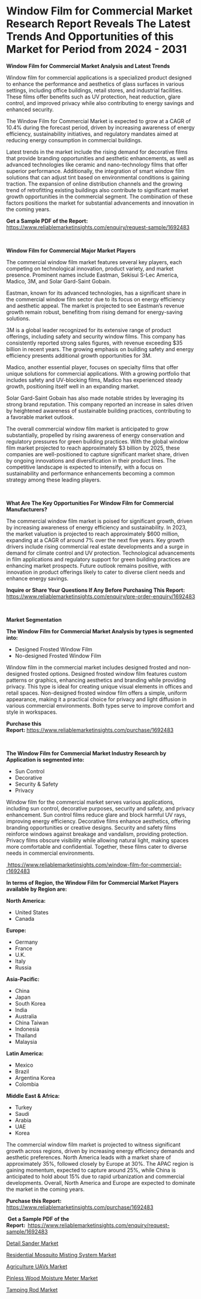 <p><h1>Window Film for Commercial Market Research Report Reveals The Latest Trends And Opportunities of this Market for Period from 2024 - 2031</h1></p><p><strong>Window Film for Commercial Market Analysis and Latest Trends</strong></p>
<p><p>Window film for commercial applications is a specialized product designed to enhance the performance and aesthetics of glass surfaces in various settings, including office buildings, retail stores, and industrial facilities. These films offer benefits such as UV protection, heat reduction, glare control, and improved privacy while also contributing to energy savings and enhanced security.</p><p>The Window Film for Commercial Market is expected to grow at a CAGR of 10.4% during the forecast period, driven by increasing awareness of energy efficiency, sustainability initiatives, and regulatory mandates aimed at reducing energy consumption in commercial buildings. </p><p>Latest trends in the market include the rising demand for decorative films that provide branding opportunities and aesthetic enhancements, as well as advanced technologies like ceramic and nano-technology films that offer superior performance. Additionally, the integration of smart window film solutions that can adjust tint based on environmental conditions is gaining traction. The expansion of online distribution channels and the growing trend of retrofitting existing buildings also contribute to significant market growth opportunities in the commercial segment. The combination of these factors positions the market for substantial advancements and innovation in the coming years.</p></p>
<p><strong>Get a Sample PDF of the Report:&nbsp;</strong> <a href="https://www.reliablemarketinsights.com/enquiry/request-sample/1692483?utm_campaign=1355&utm_medium=2&utm_source=Github&utm_content=ia&utm_term=20102024&utm_id=window-film-for-commercial">https://www.reliablemarketinsights.com/enquiry/request-sample/1692483</a></p>
<p>&nbsp;</p>
<p><strong>Window Film for Commercial Major Market Players</strong></p>
<p><p>The commercial window film market features several key players, each competing on technological innovation, product variety, and market presence. Prominent names include Eastman, Sekisui S-Lec America, Madico, 3M, and Solar Gard-Saint Gobain.</p><p>Eastman, known for its advanced technologies, has a significant share in the commercial window film sector due to its focus on energy efficiency and aesthetic appeal. The market is projected to see Eastman’s revenue growth remain robust, benefiting from rising demand for energy-saving solutions.</p><p>3M is a global leader recognized for its extensive range of product offerings, including safety and security window films. This company has consistently reported strong sales figures, with revenue exceeding $35 billion in recent years. The growing emphasis on building safety and energy efficiency presents additional growth opportunities for 3M.</p><p>Madico, another essential player, focuses on specialty films that offer unique solutions for commercial applications. With a growing portfolio that includes safety and UV-blocking films, Madico has experienced steady growth, positioning itself well in an expanding market.</p><p>Solar Gard-Saint Gobain has also made notable strides by leveraging its strong brand reputation. This company reported an increase in sales driven by heightened awareness of sustainable building practices, contributing to a favorable market outlook.</p><p>The overall commercial window film market is anticipated to grow substantially, propelled by rising awareness of energy conservation and regulatory pressures for green building practices. With the global window film market projected to reach approximately $3 billion by 2025, these companies are well-positioned to capture significant market share, driven by ongoing innovations and diversification in their product lines. The competitive landscape is expected to intensify, with a focus on sustainability and performance enhancements becoming a common strategy among these leading players.</p></p>
<p>&nbsp;</p>
<p><strong>What Are The Key Opportunities For Window Film for Commercial Manufacturers?</strong></p>
<p><p>The commercial window film market is poised for significant growth, driven by increasing awareness of energy efficiency and sustainability. In 2023, the market valuation is projected to reach approximately $600 million, expanding at a CAGR of around 7% over the next five years. Key growth drivers include rising commercial real estate developments and a surge in demand for climate control and UV protection. Technological advancements in film applications and regulatory support for green building practices are enhancing market prospects. Future outlook remains positive, with innovation in product offerings likely to cater to diverse client needs and enhance energy savings.</p></p>
<p><strong>Inquire or Share Your Questions If Any Before Purchasing This Report:</strong> <a href="https://www.reliablemarketinsights.com/enquiry/pre-order-enquiry/1692483?utm_campaign=1355&utm_medium=2&utm_source=Github&utm_content=ia&utm_term=20102024&utm_id=window-film-for-commercial">https://www.reliablemarketinsights.com/enquiry/pre-order-enquiry/1692483</a></p>
<p>&nbsp;</p>
<p><strong>Market Segmentation</strong></p>
<p><strong>The Window Film for Commercial Market Analysis by types is segmented into:</strong></p>
<p><ul><li>Designed Frosted Window Film</li><li>No-designed Frosted Window Film</li></ul></p>
<p><p>Window film in the commercial market includes designed frosted and non-designed frosted options. Designed frosted window film features custom patterns or graphics, enhancing aesthetics and branding while providing privacy. This type is ideal for creating unique visual elements in offices and retail spaces. Non-designed frosted window film offers a simple, uniform appearance, making it a practical choice for privacy and light diffusion in various commercial environments. Both types serve to improve comfort and style in workspaces.</p></p>
<p><strong>Purchase this Report:&nbsp;</strong><a href="https://www.reliablemarketinsights.com/purchase/1692483?utm_campaign=1355&utm_medium=2&utm_source=Github&utm_content=ia&utm_term=20102024&utm_id=window-film-for-commercial">https://www.reliablemarketinsights.com/purchase/1692483</a></p>
<p>&nbsp;</p>
<p><strong>The Window Film for Commercial Market Industry Research by Application is segmented into:</strong></p>
<p><ul><li>Sun Control</li><li>Decorative</li><li>Security & Safety</li><li>Privacy</li></ul></p>
<p><p>Window film for the commercial market serves various applications, including sun control, decorative purposes, security and safety, and privacy enhancement. Sun control films reduce glare and block harmful UV rays, improving energy efficiency. Decorative films enhance aesthetics, offering branding opportunities or creative designs. Security and safety films reinforce windows against breakage and vandalism, providing protection. Privacy films obscure visibility while allowing natural light, making spaces more comfortable and confidential. Together, these films cater to diverse needs in commercial environments.</p></p>
<p><a href="https://www.reliablemarketinsights.com/window-film-for-commercial-r1692483?utm_campaign=1355&utm_medium=2&utm_source=Github&utm_content=ia&utm_term=20102024&utm_id=window-film-for-commercial">&nbsp;https://www.reliablemarketinsights.com/window-film-for-commercial-r1692483</a></p>
<p><strong>In terms of Region, the Window Film for Commercial Market Players available by Region are:</strong></p>
<p>
    <p> <strong> North America: </strong>
        <ul>
            <li>United States</li>
            <li>Canada</li>
        </ul>
        </p> 
    <p> <strong> Europe: </strong>
        <ul>
            <li>Germany</li>
            <li>France</li>
            <li>U.K.</li>
            <li>Italy</li>
            <li>Russia</li>
        </ul>
        </p> 
    <p> <strong> Asia-Pacific: </strong>
        <ul>
            <li>China</li>
            <li>Japan</li>
            <li>South Korea</li>
            <li>India</li>
            <li>Australia</li>
            <li>China Taiwan</li>
            <li>Indonesia</li>
            <li>Thailand</li>
            <li>Malaysia</li>
        </ul>
        </p> 
    <p> <strong> Latin America: </strong>
        <ul>
            <li>Mexico</li>
            <li>Brazil</li>
            <li>Argentina Korea</li>
            <li>Colombia</li>
        </ul>
        </p> 
    <p> <strong> Middle East & Africa: </strong>
        <ul>
            <li>Turkey</li>
            <li>Saudi</li>
            <li>Arabia</li>
            <li>UAE</li>
            <li>Korea</li>
        </ul>
    </p>
    </p>
<p><p>The commercial window film market is projected to witness significant growth across regions, driven by increasing energy efficiency demands and aesthetic preferences. North America leads with a market share of approximately 35%, followed closely by Europe at 30%. The APAC region is gaining momentum, expected to capture around 25%, while China is anticipated to hold about 15% due to rapid urbanization and commercial developments. Overall, North America and Europe are expected to dominate the market in the coming years.</p></p>
<p><strong>Purchase this Report: </strong><a href="https://www.reliablemarketinsights.com/purchase/1692483?utm_campaign=1355&utm_medium=2&utm_source=Github&utm_content=ia&utm_term=20102024&utm_id=window-film-for-commercial">https://www.reliablemarketinsights.com/purchase/1692483</a></p>
<p>&nbsp;<strong>Get a Sample PDF of the Report:&nbsp;&nbsp;</strong><a href="https://www.reliablemarketinsights.com/enquiry/request-sample/1692483?utm_campaign=1355&utm_medium=2&utm_source=Github&utm_content=ia&utm_term=20102024&utm_id=window-film-for-commercial">https://www.reliablemarketinsights.com/enquiry/request-sample/1692483</a></p>
<p><strong></strong></p>
<p><p><a href="https://www.linkedin.com/pulse/detail-sander-market-size-status-forecast-2024-2031-fu6xc?utm_campaign=1355&utm_medium=2&utm_source=Github&utm_content=ia&utm_term=20102024&utm_id=window-film-for-commercial">Detail Sander Market</a></p><p><a href="https://www.linkedin.com/pulse/residential-mosquito-misting-system-market-global-0mtfc?utm_campaign=1355&utm_medium=2&utm_source=Github&utm_content=ia&utm_term=20102024&utm_id=window-film-for-commercial">Residential Mosquito Misting System Market</a></p><p><a href="https://www.linkedin.com/pulse/global-agriculture-uavs-market-exploring-share-trends-future-h1hgc?utm_campaign=1355&utm_medium=2&utm_source=Github&utm_content=ia&utm_term=20102024&utm_id=window-film-for-commercial">Agriculture UAVs Market</a></p><p><a href="https://www.linkedin.com/pulse/pinless-wood-moisture-meter-market-overview-global-trends-nt8bc?utm_campaign=1355&utm_medium=2&utm_source=Github&utm_content=ia&utm_term=20102024&utm_id=window-film-for-commercial">Pinless Wood Moisture Meter Market</a></p><p><a href="https://www.linkedin.com/pulse/global-tamping-rod-market-exploring-share-trends-future-growth-1dxic?utm_campaign=1355&utm_medium=2&utm_source=Github&utm_content=ia&utm_term=20102024&utm_id=window-film-for-commercial">Tamping Rod Market</a></p></p>